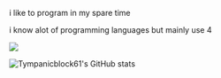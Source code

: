 i like to program in my spare time <br>

i know alot of programming languages but mainly use 4 <br>

![](https://komarev.com/ghpvc/?username=tympanicblock61)

![Tympanicblock61's GitHub stats](https://github-readme-stats.vercel.app/api?username=tympanicblock61&show_icons=true&theme=tokyonight)
